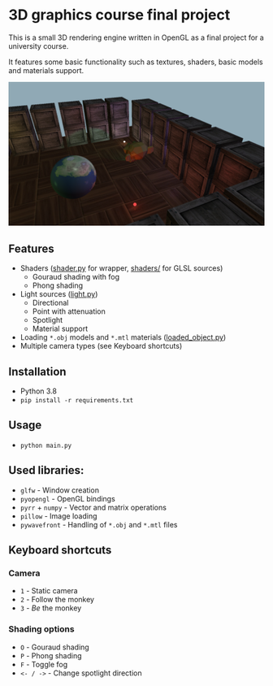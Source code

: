 # 3D graphics course final project

This is a small 3D rendering engine written in OpenGL as a final project for a university course.

It features some basic functionality such as textures, shaders, basic models and materials support.


![preview](preview.png)

## Features

- Shaders ([shader.py](./shader.py) for wrapper, [shaders/](./shaders) for GLSL sources)
  - Gouraud shading with fog
  - Phong shading
- Light sources ([light.py](./light.py))
  - Directional
  - Point with attenuation
  - Spotlight
  - Material support
- Loading `*.obj` models and `*.mtl` materials ([loaded_object.py](./loaded_object.py))
- Multiple camera types (see Keyboard shortcuts)

## Installation

- Python 3.8
- `pip install -r requirements.txt`

## Usage

- `python main.py`

## Used libraries:

- `glfw` - Window creation
- `pyopengl` - OpenGL bindings
- `pyrr` + `numpy` - Vector and matrix operations
- `pillow` - Image loading
- `pywavefront` - Handling of `*.obj` and `*.mtl` files

## Keyboard shortcuts

### Camera

- `1` - Static camera
- `2` - Follow the monkey
- `3` - *Be* the monkey
  
### Shading options

- `O` - Gouraud shading
- `P` - Phong shading
- `F` - Toggle fog
- `<- / ->` - Change spotlight direction

